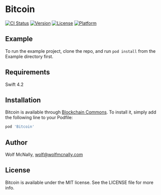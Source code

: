 # Bitcoin

[![CI Status](https://img.shields.io/travis/wolfmcnally/Bitcoin.svg?style=flat)](https://travis-ci.org/wolfmcnally/Bitcoin)
[![Version](https://img.shields.io/cocoapods/v/Bitcoin.svg?style=flat)](https://cocoapods.org/pods/Bitcoin)
[![License](https://img.shields.io/cocoapods/l/Bitcoin.svg?style=flat)](https://cocoapods.org/pods/Bitcoin)
[![Platform](https://img.shields.io/cocoapods/p/Bitcoin.svg?style=flat)](https://cocoapods.org/pods/Bitcoin)

## Example

To run the example project, clone the repo, and run `pod install` from the Example directory first.

## Requirements

Swift 4.2

## Installation

Bitcoin is available through [Blockchain Commons](https://github.com/blockchaincommons). To install
it, simply add the following line to your Podfile:

```ruby
pod 'Bitcoin'
```

## Author

Wolf McNally, wolf@wolfmcnally.com

## License

Bitcoin is available under the MIT license. See the LICENSE file for more info.
